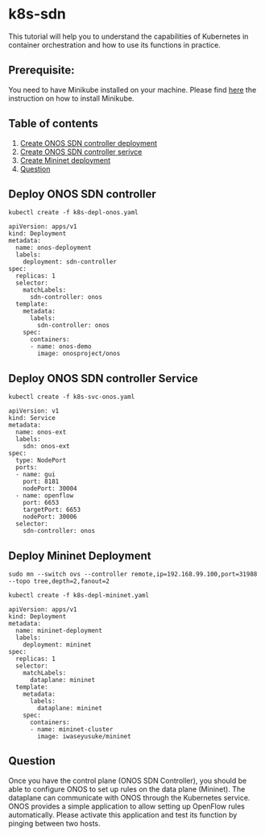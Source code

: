# k8s-sdn
This tutorial will help you to understand the capabilities of Kubernetes in container orchestration and how to use its functions in practice.

## Prerequisite:
You need to have Minikube installed on your machine. Please find [here](minikube-installation.md) the instruction on how to install Minikube.

## Table of contents
1. [Create ONOS SDN controller deployment](#dpl-onos)
2. [Create ONOS SDN controller serivce](#svc-onos)
3. [Create Mininet deployment](#dpl-mininet)
4. [Question](#question)

## Deploy ONOS SDN controller <a name="dpl-onos"></a>

```
kubectl create -f k8s-depl-onos.yaml
```


```
apiVersion: apps/v1
kind: Deployment
metadata:
  name: onos-deployment
  labels:
    deployment: sdn-controller
spec:
  replicas: 1
  selector:
    matchLabels:
      sdn-controller: onos
  template:
    metadata:
      labels:
        sdn-controller: onos
    spec:
      containers:
      - name: onos-demo
        image: onosproject/onos

```

## Deploy ONOS SDN controller Service <a name="svc-onos"></a>

```
kubectl create -f k8s-svc-onos.yaml
```

```
apiVersion: v1
kind: Service
metadata:
  name: onos-ext
  labels:
    sdn: onos-ext
spec:
  type: NodePort
  ports:
  - name: gui
    port: 8181
    nodePort: 30004
  - name: openflow
    port: 6653
    targetPort: 6653
    nodePort: 30006
  selector:
    sdn-controller: onos

```

## Deploy Mininet Deployment <a name="dpl-mininet"></a>
```
sudo mn --switch ovs --controller remote,ip=192.168.99.100,port=31988  --topo tree,depth=2,fanout=2
```


```
kubectl create -f k8s-depl-mininet.yaml
```

```
apiVersion: apps/v1
kind: Deployment
metadata:
  name: mininet-deployment
  labels:
    deployment: mininet
spec:
  replicas: 1
  selector:
    matchLabels:
      dataplane: mininet
  template:
    metadata:
      labels:
        dataplane: mininet
    spec:
      containers:
      - name: mininet-cluster
        image: iwaseyusuke/mininet
```

## Question <a name="question"></a>
Once you have the control plane (ONOS SDN Controller), you should be able to configure ONOS to set up rules on the data plane (Mininet). The dataplane can communicate with ONOS through the Kubernetes service. ONOS provides a simple application to allow setting up OpenFlow rules automatically. Please activate this application and test its function by pinging between two hosts.

